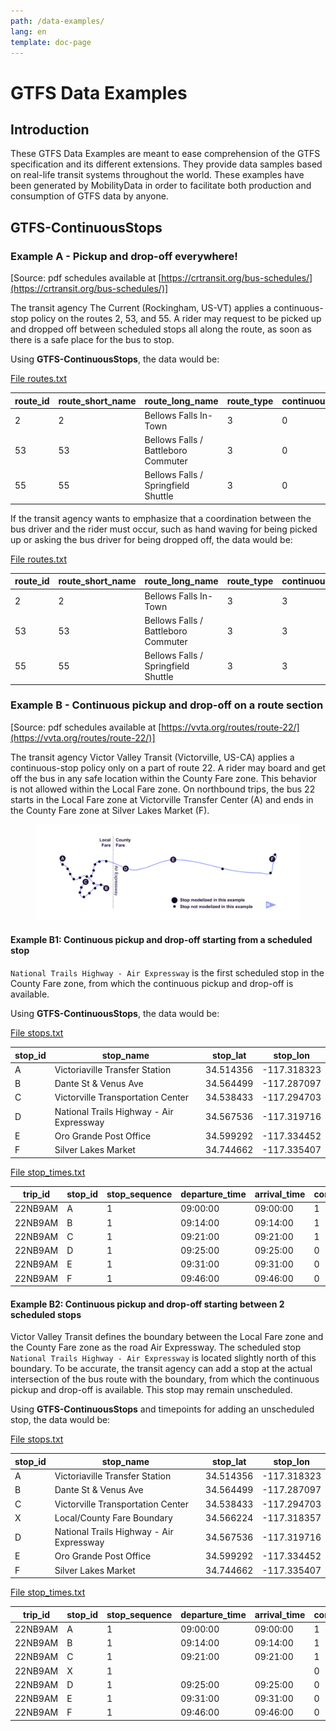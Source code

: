 ```yaml
---
path: /data-examples/
lang: en
template: doc-page
---
```


# GTFS Data Examples

## Introduction

These GTFS Data Examples are meant to ease comprehension of the GTFS specification and its different extensions. They provide data samples based on real-life transit systems throughout the world. These examples have been generated by MobilityData in order to facilitate both production and consumption of GTFS data by anyone.

## GTFS-ContinuousStops

### Example A - Pickup and drop-off everywhere!

[Source: pdf schedules available at [https://crtransit.org/bus-schedules/](https://crtransit.org/bus-schedules/)]

The transit agency The Current (Rockingham, US-VT) applies a continuous-stop policy on the routes 2, 53, and 55. A rider may request to be picked up and dropped off between scheduled stops all along the route, as soon as there is a safe place for the bus to stop.

Using **GTFS-ContinuousStops**, the data would be:

[File routes.txt](/reference/static/#routestxt)

| route_id | route_short_name | route_long_name | route_type | continuous_pickup | continuous_drop_off |
|  ------- | ------- | ------- | ------- | ------- | ------- |
| 2 | 2 | Bellows Falls In-Town | 3 | 0 | 0 |
| 53 | 53 | Bellows Falls / Battleboro Commuter | 3 | 0 | 0 |
| 55 | 55 | Bellows Falls / Springfield Shuttle | 3 | 0 | 0 |

If the transit agency wants to emphasize that a coordination between the bus driver and the rider must occur, such as hand waving for being picked up or asking the bus driver for being dropped off, the data would be:

[File routes.txt](/reference/static/#routestxt)

| route_id | route_short_name | route_long_name | route_type | continuous_pickup | continuous_drop_off |
| ------ | ------ | ------ | ------ | ------ | ------ |
| 2 | 2 | Bellows Falls In-Town | 3 | 3 | 3 |
| 53 | 53 | Bellows Falls / Battleboro Commuter | 3 | 3 | 3 |
| 55 | 55 | Bellows Falls / Springfield Shuttle | 3 | 3 | 3 |

### Example B - Continuous pickup and drop-off on a route section
[Source: pdf schedules available at [https://vvta.org/routes/route-22/](https://vvta.org/routes/route-22/)]

The transit agency Victor Valley Transit (Victorville, US-CA) applies a continuous-stop policy only on a part of route 22. A rider may board and get off the bus in any safe location within the County Fare zone. This behavior is not allowed within the Local Fare zone. On northbound trips, the bus 22 starts in the Local Fare zone at Victorville Transfer Center (A) and ends in the County Fare zone at Silver Lakes Market (F).

<figure id="transitScheme">
<img src="victor-valley-transit.svg" alt="transitScheme" id="transitScheme" class="transitScheme">
</figure>


#### Example B1:  Continuous pickup and drop-off starting from a scheduled stop
`National Trails Highway - Air Expressway` is the first scheduled stop in the County Fare zone, from which the continuous pickup and drop-off is available.

Using **GTFS-ContinuousStops**, the data would be:

[File stops.txt](/reference/static/#stopstxt)

| stop_id | stop_name | stop_lat | stop_lon |
| ------ | ------ | ------ | ------ |
| A | Victoriaville Transfer Station | 34.514356 | -117.318323 |
| B | Dante St & Venus Ave | 34.564499 | -117.287097 |
| C | Victorville Transportation Center | 34.538433 | -117.294703 |
| D | National Trails Highway - Air Expressway | 34.567536 | -117.319716 |
| E | Oro Grande Post Office | 34.599292 | -117.334452 |
| F | Silver Lakes Market | 34.744662 | -117.335407 |

[File stop_times.txt](/reference/static/#stoptimestxt)

| trip_id | stop_id | stop_sequence | departure_time | arrival_time | continuous_pickup | continuous_drop_off |
| ------ | ------ | ------ | ------ | ------ | ------ | ------ |
| 22NB9AM | A | 1 | 09:00:00 | 09:00:00 | 1 | 1 |
| 22NB9AM | B | 1 | 09:14:00 | 09:14:00 | 1 | 1 |
| 22NB9AM | C | 1 | 09:21:00 | 09:21:00 | 1 | 1 |
| 22NB9AM | D | 1 | 09:25:00 | 09:25:00 | 0 | 0 |
| 22NB9AM | E | 1 | 09:31:00 | 09:31:00 | 0 | 0 |
| 22NB9AM | F | 1 | 09:46:00 | 09:46:00 | 0 | 0 |


#### Example B2:  Continuous pickup and drop-off starting between 2 scheduled stops

Victor Valley Transit defines the boundary between the Local Fare zone and the County Fare zone as the road Air Expressway. The scheduled stop `National Trails Highway - Air Expressway` is located slightly north of this boundary. To be accurate, the transit agency can add a stop at the actual intersection of the bus route with the boundary, from which the continuous pickup and drop-off is available. This stop may remain unscheduled.

Using **GTFS-ContinuousStops** and timepoints for adding an unscheduled stop, the data would be:

[File stops.txt](/reference/static#stopstxt)

| stop_id | stop_name | stop_lat | stop_lon |
| ------ | ------ | ------ | ------ |
| A | Victoriaville Transfer Station | 34.514356 | -117.318323 |
| B | Dante St & Venus Ave | 34.564499 | -117.287097 |
| C | Victorville Transportation Center | 34.538433 | -117.294703 |
| X | Local/County Fare Boundary | 34.566224 | -117.318357 |
| D | National Trails Highway - Air Expressway | 34.567536 | -117.319716 |
| E | Oro Grande Post Office | 34.599292 | -117.334452 |
| F | Silver Lakes Market | 34.744662 | -117.335407 |

[File stop_times.txt](/reference/static/#stoptimestxt)

| trip_id | stop_id | stop_sequence | departure_time | arrival_time | continuous_pickup | continuous_drop_off | timepoint |
| ------ | ------ | ------ | ------ | ------ | ------ | ------ | ------ |
| 22NB9AM | A | 1 | 09:00:00 | 09:00:00 | 1 | 1 | 1 |
| 22NB9AM | B | 1 | 09:14:00 | 09:14:00 | 1 | 1 | 1 |
| 22NB9AM | C | 1 | 09:21:00 | 09:21:00 | 1 | 1 | 1 |
| 22NB9AM | X | 1 |  |  | 0 | 0 | 0 |
| 22NB9AM | D | 1 | 09:25:00 | 09:25:00 | 0 | 0 | 1 |
| 22NB9AM | E | 1 | 09:31:00 | 09:31:00 | 0 | 0 | 1 |
| 22NB9AM | F | 1 | 09:46:00 | 09:46:00 | 0 | 0 | 1 |